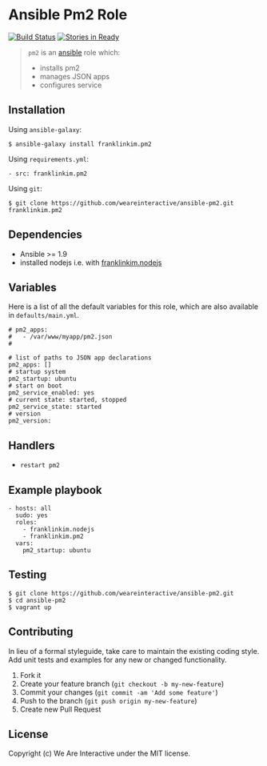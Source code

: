 # Ansible Pm2 Role

[![Build Status](https://travis-ci.org/weareinteractive/ansible-pm2.png?branch=master)](https://travis-ci.org/weareinteractive/ansible-pm2)
[![Stories in Ready](https://badge.waffle.io/weareinteractive/ansible-pm2.svg?label=ready&title=Ready)](http://waffle.io/weareinteractive/ansible-pm2)

> `pm2` is an [ansible](http://www.ansible.com) role which:
>
> * installs pm2
> * manages JSON apps
> * configures service

## Installation

Using `ansible-galaxy`:

```
$ ansible-galaxy install franklinkim.pm2
```

Using `requirements.yml`:

```
- src: franklinkim.pm2
```

Using `git`:

```
$ git clone https://github.com/weareinteractive/ansible-pm2.git franklinkim.pm2
```

## Dependencies

* Ansible >= 1.9
* installed nodejs i.e. with [franklinkim.nodejs](https://github.com/weareinteractive/ansible-nodejs)

## Variables

Here is a list of all the default variables for this role, which are also available in `defaults/main.yml`.

```
# pm2_apps:
#   - /var/www/myapp/pm2.json
#

# list of paths to JSON app declarations
pm2_apps: []
# startup system
pm2_startup: ubuntu
# start on boot
pm2_service_enabled: yes
# current state: started, stopped
pm2_service_state: started
# version
pm2_version:
```

## Handlers

* `restart pm2`


## Example playbook

```
- hosts: all
  sudo: yes
  roles:
    - franklinkim.nodejs
    - franklinkim.pm2
  vars:
    pm2_startup: ubuntu
```

## Testing

```
$ git clone https://github.com/weareinteractive/ansible-pm2.git
$ cd ansible-pm2
$ vagrant up
```

## Contributing
In lieu of a formal styleguide, take care to maintain the existing coding style. Add unit tests and examples for any new or changed functionality.

1. Fork it
2. Create your feature branch (`git checkout -b my-new-feature`)
3. Commit your changes (`git commit -am 'Add some feature'`)
4. Push to the branch (`git push origin my-new-feature`)
5. Create new Pull Request

## License
Copyright (c) We Are Interactive under the MIT license.
